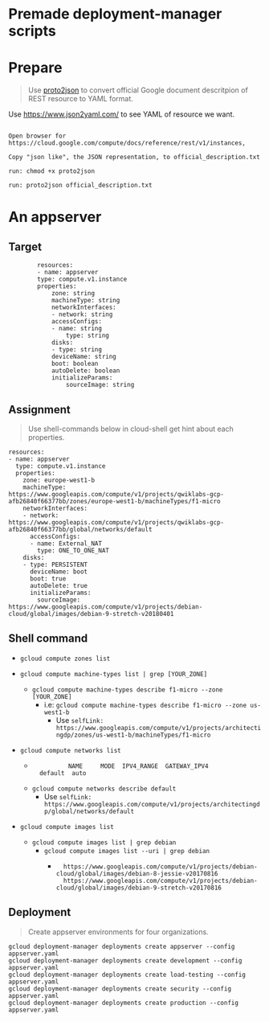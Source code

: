 Premade deployment-manager scripts
===

# Prepare

> Use [proto2json](https://github.com/XinyueZ/google-cloud-things/blob/master/proto2json) to convert official Google document descritpion of REST resource to YAML format.


Use https://www.json2yaml.com/ to see YAML of resource we want.

```

Open browser for https://cloud.google.com/compute/docs/reference/rest/v1/instances, 

Copy "json like", the JSON representation, to official_description.txt

run: chmod +x proto2json

run: proto2json official_description.txt

```


# An appserver 

## Target

```
        resources:
        - name: appserver
        type: compute.v1.instance 
        properties:
            zone: string
            machineType: string
            networkInterfaces:
            - network: string
            accessConfigs:
            - name: string
                type: string
            disks:
            - type: string
            deviceName: string
            boot: boolean
            autoDelete: boolean
            initializeParams:
                sourceImage: string
```

## Assignment

> Use shell-commands below in cloud-shell get hint about each properties.

```
resources:
- name: appserver
  type: compute.v1.instance 
  properties:
    zone: europe-west1-b
    machineType: https://www.googleapis.com/compute/v1/projects/qwiklabs-gcp-afb26840f66377bb/zones/europe-west1-b/machineTypes/f1-micro
    networkInterfaces:
    - network: https://www.googleapis.com/compute/v1/projects/qwiklabs-gcp-afb26840f66377bb/global/networks/default
      accessConfigs:
      - name: External_NAT
        type: ONE_TO_ONE_NAT
    disks:
    - type: PERSISTENT
      deviceName: boot
      boot: true
      autoDelete: true
      initializeParams:
        sourceImage: https://www.googleapis.com/compute/v1/projects/debian-cloud/global/images/debian-9-stretch-v20180401
```

## Shell command 

- ```gcloud compute zones list```
- ```gcloud compute machine-types list | grep [YOUR_ZONE]```
    - ```gcloud compute machine-types describe f1-micro --zone [YOUR_ZONE]```
        - i.e: ```gcloud compute machine-types describe f1-micro --zone us-west1-b```
            - Use ```selfLink: https://www.googleapis.com/compute/v1/projects/architectingdp/zones/us-west1-b/machineTypes/f1-micro```

- ```gcloud compute networks list```
    - ```
                NAME     MODE  IPV4_RANGE  GATEWAY_IPV4
        default  auto
        ``` 
    - ```gcloud compute networks describe default```
        - Use ```selfLink: https://www.googleapis.com/compute/v1/projects/architectingdp/global/networks/default```

- ```gcloud compute images list```
    - ```gcloud compute images list | grep debian```
        - ```gcloud compute images list --uri | grep debian```
            - ```
                https://www.googleapis.com/compute/v1/projects/debian-cloud/global/images/debian-8-jessie-v20170816
                https://www.googleapis.com/compute/v1/projects/debian-cloud/global/images/debian-9-stretch-v20170816
                ```
            
## Deployment

> Create appserver environments for four organizations.

```
gcloud deployment-manager deployments create appserver --config appserver.yaml
gcloud deployment-manager deployments create development --config appserver.yaml
gcloud deployment-manager deployments create load-testing --config appserver.yaml
gcloud deployment-manager deployments create security --config appserver.yaml
gcloud deployment-manager deployments create production --config appserver.yaml
```

